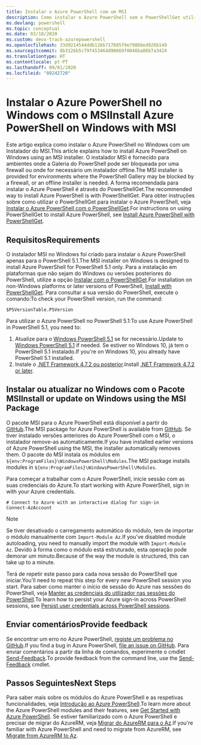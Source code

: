 ```yaml
---
title: Instalar o Azure PowerShell com um MSI
description: Como instalar o Azure PowerShell sem o PowerShellGet utilizar um MSI
ms.devlang: powershell
ms.topic: conceptual
ms.date: 03/10/2020
ms.custom: devx-track-azurepowershell
ms.openlocfilehash: 33d9214544ddb126b717685f9e7986bed926b149
ms.sourcegitcommit: 8b3126b5c79f453464d90669f0046ba86b7a3424
ms.translationtype: HT
ms.contentlocale: pt-PT
ms.lasthandoff: 09/01/2020
ms.locfileid: "89242720"
---
```

# <a name="install-azure-powershell-on-windows-with-msi"></a><span data-ttu-id="5b8b8-103">Instalar o Azure PowerShell no Windows com o MSI</span><span class="sxs-lookup"><span data-stu-id="5b8b8-103">Install Azure PowerShell on Windows with MSI</span></span>

<span data-ttu-id="5b8b8-104">Este artigo explica como instalar o Azure PowerShell no Windows com um Instalador do MSI.</span><span class="sxs-lookup"><span data-stu-id="5b8b8-104">This article explains how to install Azure PowerShell on Windows using an MSI installer.</span></span> <span data-ttu-id="5b8b8-105">O instalador MSI é fornecido para ambientes onde a Galeria do PowerShell pode ser bloqueada por uma firewall ou onde for necessário um instalador offline.</span><span class="sxs-lookup"><span data-stu-id="5b8b8-105">The MSI installer is provided for environments where the PowerShell Gallery may be blocked by a firewall, or an offline installer is needed.</span></span> <span data-ttu-id="5b8b8-106">A forma recomendada para instalar o Azure PowerShell é através do PowerShellGet.</span><span class="sxs-lookup"><span data-stu-id="5b8b8-106">The recommended way to install Azure PowerShell is with PowerShellGet.</span></span> <span data-ttu-id="5b8b8-107">Para obter instruções sobre como utilizar o PowerShellGet para instalar o Azure PowerShell, veja [Instalar o Azure PowerShell com o PowerShellGet](install-az-ps.md).</span><span class="sxs-lookup"><span data-stu-id="5b8b8-107">For instructions on using PowerShellGet to install Azure PowerShell, see [Install Azure PowerShell with PowerShellGet](install-az-ps.md).</span></span>

## <a name="requirements"></a><span data-ttu-id="5b8b8-108">Requisitos</span><span class="sxs-lookup"><span data-stu-id="5b8b8-108">Requirements</span></span>

<span data-ttu-id="5b8b8-109">O instalador MSI no Windows foi criado para instalar o Azure PowerShell apenas para o PowerShell 5.1.</span><span class="sxs-lookup"><span data-stu-id="5b8b8-109">The MSI installer on Windows is designed to install Azure PowerShell for PowerShell 5.1 only.</span></span> <span data-ttu-id="5b8b8-110">Para a instalação em plataformas que não sejam do Windows ou versões posteriores do PowerShell, utilize a opção [Instalar com o PowerShellGet](install-az-ps.md).</span><span class="sxs-lookup"><span data-stu-id="5b8b8-110">For installation on non-Windows platforms or later versions of PowerShell, [Install with PowerShellGet](install-az-ps.md).</span></span> <span data-ttu-id="5b8b8-111">Para consultar a sua versão do PowerShell, execute o comando:</span><span class="sxs-lookup"><span data-stu-id="5b8b8-111">To check your PowerShell version, run the command:</span></span>

```powershell-interactive
$PSVersionTable.PSVersion
```

<span data-ttu-id="5b8b8-112">Para utilizar o Azure PowerShell no PowerShell 5.1:</span><span class="sxs-lookup"><span data-stu-id="5b8b8-112">To use Azure PowerShell in PowerShell 5.1, you need to:</span></span>

1. <span data-ttu-id="5b8b8-113">Atualize para o [Windows PowerShell 5.1](/powershell/scripting/windows-powershell/install/installing-windows-powershell#upgrading-existing-windows-powershell) se for necessário.</span><span class="sxs-lookup"><span data-stu-id="5b8b8-113">Update to [Windows PowerShell 5.1](/powershell/scripting/windows-powershell/install/installing-windows-powershell#upgrading-existing-windows-powershell) if needed.</span></span> <span data-ttu-id="5b8b8-114">Se estiver no Windows 10, já tem o PowerShell 5.1 instalado.</span><span class="sxs-lookup"><span data-stu-id="5b8b8-114">If you're on Windows 10, you already have PowerShell 5.1 installed.</span></span>
2. <span data-ttu-id="5b8b8-115">Instale o [.NET Framework 4.7.2 ou posterior](/dotnet/framework/install).</span><span class="sxs-lookup"><span data-stu-id="5b8b8-115">Install [.NET Framework 4.7.2 or later](/dotnet/framework/install).</span></span>

## <a name="install-or-update-on-windows-using-the-msi-package"></a><span data-ttu-id="5b8b8-116">Instalar ou atualizar no Windows com o Pacote MSI</span><span class="sxs-lookup"><span data-stu-id="5b8b8-116">Install or update on Windows using the MSI Package</span></span>

<span data-ttu-id="5b8b8-117">O pacote MSI para o Azure PowerShell está disponível a partir do [GitHub](https://github.com/Azure/azure-powershell/releases/latest).</span><span class="sxs-lookup"><span data-stu-id="5b8b8-117">The MSI package for Azure PowerShell is available from [GitHub](https://github.com/Azure/azure-powershell/releases/latest).</span></span> <span data-ttu-id="5b8b8-118">Se tiver instalado versões anteriores do Azure PowerShell com o MSI, o instalador remove-as automaticamente.</span><span class="sxs-lookup"><span data-stu-id="5b8b8-118">If you have installed earlier versions of Azure PowerShell using the MSI, the installer automatically removes them.</span></span> <span data-ttu-id="5b8b8-119">O pacote do MSI instala os módulos em `${env:ProgramFiles}\WindowsPowerShell\Modules`.</span><span class="sxs-lookup"><span data-stu-id="5b8b8-119">The MSI package installs modules in `${env:ProgramFiles}\WindowsPowerShell\Modules`.</span></span>

<span data-ttu-id="5b8b8-120">Para começar a trabalhar com o Azure PowerShell, inicie sessão com as suas credenciais do Azure.</span><span class="sxs-lookup"><span data-stu-id="5b8b8-120">To start working with Azure PowerShell, sign in with your Azure credentials.</span></span>

```powershell-interactive
# Connect to Azure with an interactive dialog for sign-in
Connect-AzAccount
```

> [!NOTE]
> <span data-ttu-id="5b8b8-121">Se tiver desativado o carregamento automático do módulo, tem de importar o módulo manualmente com `Import-Module Az`.</span><span class="sxs-lookup"><span data-stu-id="5b8b8-121">If you've disabled module autoloading, you need to manually import the module with `Import-Module Az`.</span></span> <span data-ttu-id="5b8b8-122">Devido à forma como o módulo está estruturado, esta operação pode demorar um minuto.</span><span class="sxs-lookup"><span data-stu-id="5b8b8-122">Because of the way the module is structured, this can take up to a minute.</span></span>

<span data-ttu-id="5b8b8-123">Terá de repetir este passo para cada nova sessão do PowerShell que iniciar.</span><span class="sxs-lookup"><span data-stu-id="5b8b8-123">You'll need to repeat this step for every new PowerShell session you start.</span></span> <span data-ttu-id="5b8b8-124">Para saber como manter o início de sessão do Azure nas sessões do PowerShell, veja [Manter as credenciais do utilizador nas sessões do PowerShell](context-persistence.md).</span><span class="sxs-lookup"><span data-stu-id="5b8b8-124">To learn how to persist your Azure sign-in across PowerShell sessions, see [Persist user credentials across PowerShell sessions](context-persistence.md).</span></span>

## <a name="provide-feedback"></a><span data-ttu-id="5b8b8-125">Enviar comentários</span><span class="sxs-lookup"><span data-stu-id="5b8b8-125">Provide feedback</span></span>

<span data-ttu-id="5b8b8-126">Se encontrar um erro no Azure PowerShell, [registe um problema no GitHub](https://github.com/Azure/azure-powershell/issues).</span><span class="sxs-lookup"><span data-stu-id="5b8b8-126">If you find a bug in Azure PowerShell, [file an issue on GitHub](https://github.com/Azure/azure-powershell/issues).</span></span> <span data-ttu-id="5b8b8-127">Para enviar comentários a partir da linha de comandos, experimente o cmdlet [Send-Feedback](/powershell/module/az.accounts/send-feedback).</span><span class="sxs-lookup"><span data-stu-id="5b8b8-127">To provide feedback from the command line, use the [Send-Feedback](/powershell/module/az.accounts/send-feedback) cmdlet.</span></span>

## <a name="next-steps"></a><span data-ttu-id="5b8b8-128">Passos Seguintes</span><span class="sxs-lookup"><span data-stu-id="5b8b8-128">Next Steps</span></span>

<span data-ttu-id="5b8b8-129">Para saber mais sobre os módulos do Azure PowerShell e as respetivas funcionalidades, veja [Introdução ao Azure PowerShell](get-started-azureps.md).</span><span class="sxs-lookup"><span data-stu-id="5b8b8-129">To learn more about the Azure PowerShell modules and their features, see [Get Started with Azure PowerShell](get-started-azureps.md).</span></span> <span data-ttu-id="5b8b8-130">Se estiver familiarizado com o Azure PowerShell e precisar de migrar do AzureRM, veja [Migrar do AzureRM para o Az](migrate-from-azurerm-to-az.md).</span><span class="sxs-lookup"><span data-stu-id="5b8b8-130">If you're familiar with Azure PowerShell and need to migrate from AzureRM, see [Migrate from AzureRM to Az](migrate-from-azurerm-to-az.md).</span></span>
